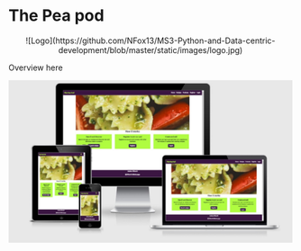 # The Pea pod

<div align="center">
![Logo](https://github.com/NFox13/MS3-Python-and-Data-centric-development/blob/master/static/images/logo.jpg)
</div>

Overview here

![Responsive Mockup](https://github.com/NFox13/MS3-Python-and-Data-centric-development/blob/master/static/testing/responsive.jpg)


